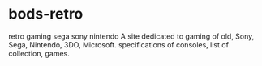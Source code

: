 # bods-retro
retro gaming sega sony nintendo
A site dedicated to gaming of old, Sony, Sega, Nintendo, 3DO, Microsoft. specifications of consoles, list of collection, games.
